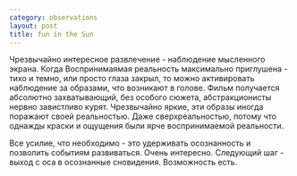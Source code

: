 ```yaml
--- 
category: observations
layout: post
title: fun in the Sun
---
```

Чрезвычайно интересное развлечение - наблюдение мысленного экрана. Когда Воспринимаямая реальность максимально приглушена - тихо и темно, или просто глаза закрыл, то можно активировать наблюдение за образами, что возникают в голове. Фильм получается абсолютно захватывающий, без особого сюжета, абстракционисты нервно завистливо курят. Чрезвычайно яркие, эти образы иногда поражают своей реальностью. Даже сверхреальностью, потому что однажды краски и ощущения были ярче воспринимаемой реальности.

Все усилие, что необходимо - это удерживать осознанность и позволить событиям развиваться. Очень интересно. Следующий шаг - выход с оса в осознанные сновидения. Возможность есть.
